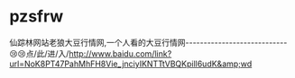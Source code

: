 # pzsfrw
仙踪林网站老狼大豆行情网,一个人看的大豆行情网----------------------------😢😢点/此/进/入/http://www.baidu.com/link?url=NoK8PT47PahMhFH8Vie_jnciyIKNTTtVBQKpill6udK&amp;wd
